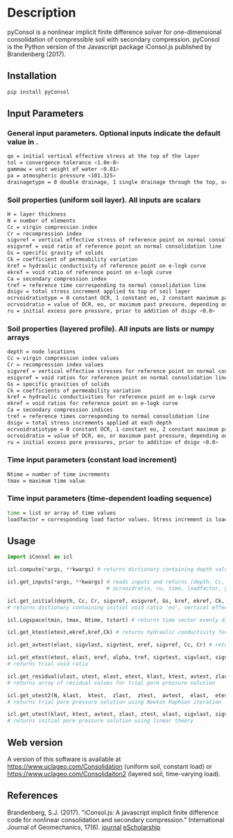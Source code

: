 # Description

pyConsol is a nonlinear implicit finite difference solver for one-dimensional consolidation of compressible soil with secondary compression. pyConsol is the Python version of the Javascript package iConsol.js published by Brandenberg (2017).

## Installation  
```bash
pip install pyConsol
```

## Input Parameters

### General input parameters. Optional inputs indicate the default value in <brackets>.
```bash
qo = initial vertical effective stress at the top of the layer  
tol = convergence tolerance <1.0e-8>
gammaw = unit weight of water <9.81>
pa = atmospheric pressure <101.325>
drainagetype = 0 double drainage, 1 single drainage through the top, or 2 single drainage through the bottom <0>
```
  
### Soil properties (uniform soil layer). All inputs are scalars
```bash
H = layer thickness
N = number of elements
Cc = virgin compression index
Cr = recompression index
sigvref = vertical effective stress of reference point on normal consolidation line
esigvref = void ratio of reference point on normal consolidation line
Gs = specific gravity of solids
Ck = coefficient of permeability variation
kref = hydraulic conductivity of reference point on e-logk curve
ekref = void ratio of reference point on e-logk curve
Ca = secondary compression index
tref = reference time corresponding to normal consolidation line
dsigv = total stress increment applied to top of soil layer
ocrvoidratiotype = 0 constant OCR, 1 constant eo, 2 constant maximum past pressure
ocrvoidratio = value of OCR, eo, or maximum past pressure, depending on value of ocrvoidratiotype
ru = initial excess pore pressure, prior to addition of dsigv <0.0>
```
### Soil properties (layered profile). All inputs are lists or numpy arrays
```bash
depth = node locations
Cc = virgin compression index values
Cr = recompression index values
sigvref = vertical effective stresses for reference point on normal consolidation line
esigvref = void ratios for reference point on normal consolidation line
Gs = specific gravities of solids
Ck = coefficients of permeability variation
kref = hydraulic conductivities for reference point on e-logk curve
ekref = void ratios for reference point on e-logk curve
Ca = secondary compression indices
tref = reference times corresponding to normal consolidation line
dsigv = total stress increments applied at each depth
ocrvoidratiotype = 0 constant OCR, 1 constant eo, 2 constant maximum past pressure
ocrvoidratio = value of OCR, eo, or maximum past pressure, depending on value of ocrvoidratiotype
ru = initial excess pore pressures, prior to addition of dsigv <0.0>
```
### Time input parameters (constant load increment)
```bash
Ntime = number of time increments
tmax = maximum time value
```
### Time input parameters (time-dependent loading sequence)
```bash
time = list or array of time values
loadfactor = corresponding load factor values. Stress increment is load factor multiplied by dsigv.
```

## Usage

```python
import iConsol as icl

icl.compute(*args, **kwargs) # returns dictionary containing depth values, 'z', pore pressures, 'u', vertical effective stresses 'sigv', and void ratios 'e' 

icl.get_inputs(*args, **kwargs) # reads inputs and returns [depth, Cc, Cr, sigvref, esigvref, Gs, kref, ekref, Ck, Ca, tref, qo, dsigv, ocrvoidratiotype, 
                                # ocrvoidratio, ru, time, loadfactor, gammaw, tol, pa, drainagetype] 

icl.get_initial(depth, Cc, Cr, sigvref, esigvref, Gs, kref, ekref, Ck, Ca, tref, qo, dsigv, ocrvoidratiotype, ocrvoidratio, ru, time, loadfactor, gammaw, tol, pa, drainagetype)
# returns dictionary containing initial void ratio 'eo', vertical effective stress 'sigvo', vertical effective stress with ru 'sigvo', and final effective stress 'sigvf'

icl.Logspace(tmin, tmax, Ntime, tstart) # returns time vector evenly distributed in log space between tmin and tmax

icl.get_ktest(etest,ekref,kref,Ck) # returns hydraulic conductivity for specified void ratio, etest

icl.get_avtest(elast, sigvlast, sigvtest, eref, sigvref, Cc, Cr) # returns coefficient of compressibility

icl.get_etest(etest, elast, eref, alpha, tref, sigvtest, sigvlast, sigvref, Cc, avtest, utest, ulast, dt)
# returns trial void ratio

icl.get_residual(ulast, utest, elast, etest, klast, ktest, avtest, zlast, ztest, sigvlast, sigvtest, gammaw, Ca, Cc, sigvref, esigvref, double dt, tref, drainagetype, N)
# returns array of residual values for trial pore pressure solution

icl.get_utest2(N, klast,  ktest,  zlast,  ztest,  avtest,  elast,  etest,  ulast,  utest,  sigvlast,  sigvtest,  Res, dt,  Cc,  Cr,  Ca, gammaw,  ekref,  kref,  Ck,  tref,  esigvref,  sigvref,  dsigv, drainagetype, pa)
# returns trial pore pressure solution using Newton Raphson iteration

icl.get_utest(klast, ktest, avtest, zlast, ztest, ulast, sigvlast, sigvtest, elast, etest, Ca, Cc, sigvref, esigvref, dt, tref, drainagetype, N, gammaw)
# returns initial pore pressure solution using linear theory

```

## Web version
A version of this software is available at https://www.uclageo.com/Consolidation (uniform soil, constant load) or https://www.uclageo.com/Consolidaiton2 (layered soil, time-varying load).

## References
Brandenberg, S.J. (2017). "iConsol.js: A javascript implicit finite difference code for nonlinear consolidation and secondary compression." International Journal of Geomechanics, 17(6). [journal](http://ascelibrary.org/doi/abs/10.1061/%28ASCE%29GM.1943-5622.0000843) [eScholarship](https://escholarship.org/uc/item/0wh3q8jh)